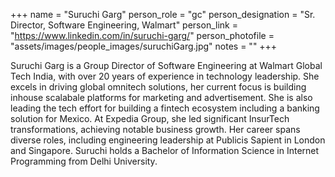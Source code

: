 +++
name = "Suruchi Garg"
person_role = "gc"
person_designation = "Sr. Director, Software Engineering, Walmart"
person_link = "https://www.linkedin.com/in/suruchi-garg/"
person_photofile = "assets/images/people_images/suruchiGarg.jpg"
notes = ""
+++

Suruchi Garg is a Group Director of Software Engineering at Walmart Global Tech India, with over 20 years of experience
in technology leadership. She excels in driving global omnitech solutions, her current focus is building inhouse
scalabale platforms for marketing and advertisement. She is also leading the tech effort for building a fintech
ecosystem including a banking solution for Mexico. At Expedia Group, she led significant InsurTech transformations,
achieving notable business growth. Her career spans diverse roles, including engineering leadership at Publicis Sapient
in London and Singapore. Suruchi holds a Bachelor of Information Science in Internet Programming from Delhi University.
